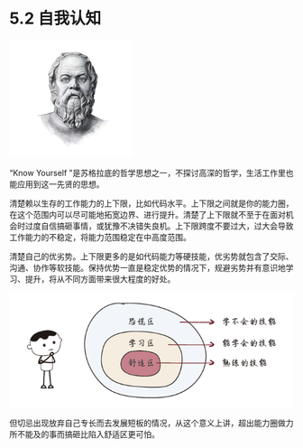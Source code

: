 # 5.2 自我认知

![](../images/management-self-awareness-001.png)

“Know Yourself ”是苏格拉底的哲学思想之一，不探讨高深的哲学，生活工作里也能应用到这一先贤的思想。

清楚赖以生存的工作能力的上下限，比如代码水平。上下限之间就是你的能力圈，在这个范围内可以尽可能地拓宽边界、进行提升。清楚了上下限就不至于在面对机会时过度自信搞砸事情，或犹豫不决错失良机。上下限跨度不要过大，过大会导致工作能力的不稳定，将能力范围稳定在中高度范围。

清楚自己的优劣势。上下限更多的是如代码能力等硬技能，优劣势就包含了交际、沟通、协作等软技能。保持优势一直是稳定优势的情况下，规避劣势并有意识地学习、提升，将从不同方面带来很大程度的好处。  

![](../images/management-self-awareness-002.png)

但切忌出现放弃自己专长而去发展短板的情况，从这个意义上讲，超出能力圈做力所不能及的事而搞砸比陷入舒适区更可怕。